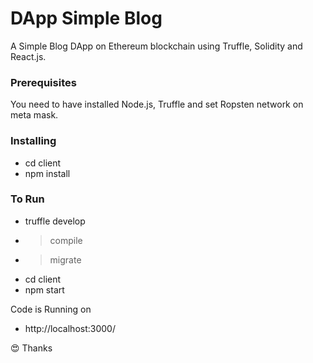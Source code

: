 # DApp Simple Blog 

A Simple Blog DApp on Ethereum blockchain using Truffle, Solidity and React.js.

### Prerequisites

You need to have installed Node.js, Truffle and set Ropsten network on meta mask.

### Installing
* cd client
* npm install

### To Run
* truffle develop
* > compile
* > migrate
* cd client
* npm start

Code is Running on 
+ http://localhost:3000/

:heart_eyes: Thanks